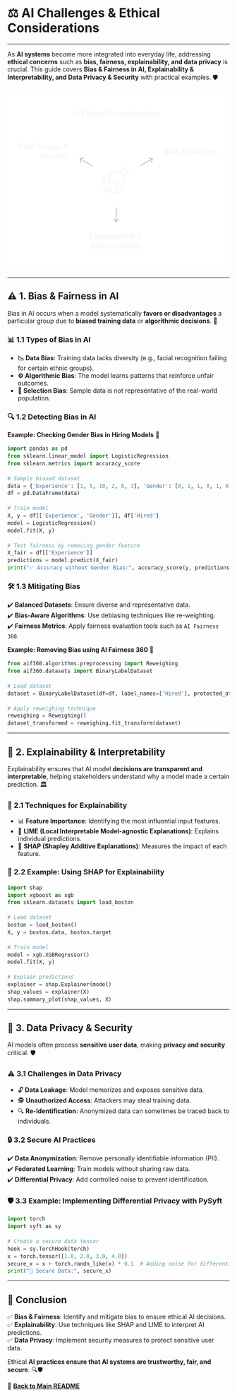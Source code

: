# ⚖️ AI Challenges & Ethical Considerations
---

As **AI systems** become more integrated into everyday life, addressing **ethical concerns** such as **bias, fairness, explainability, and data privacy** is crucial. This guide covers **Bias & Fairness in AI, Explainability & Interpretability, and Data Privacy & Security** with practical examples. 🛡️

![AI Challenges](../images/AI_Challenges.png)

---

## ⚠️ 1. Bias & Fairness in AI
Bias in AI occurs when a model systematically **favors or disadvantages** a particular group due to **biased training data** or **algorithmic decisions**. 🚨

### 📊 1.1 Types of Bias in AI
- **📉 Data Bias**: Training data lacks diversity (e.g., facial recognition failing for certain ethnic groups).
- **⚙️ Algorithmic Bias**: The model learns patterns that reinforce unfair outcomes.
- **🎯 Selection Bias**: Sample data is not representative of the real-world population.

### 🔍 1.2 Detecting Bias in AI
**Example: Checking Gender Bias in Hiring Models** 🏢
```python
import pandas as pd
from sklearn.linear_model import LogisticRegression
from sklearn.metrics import accuracy_score

# Sample biased dataset
data = {'Experience': [1, 5, 10, 2, 8, 3], 'Gender': [0, 1, 1, 0, 1, 0], 'Hired': [0, 1, 1, 0, 1, 0]}
df = pd.DataFrame(data)

# Train model
X, y = df[['Experience', 'Gender']], df['Hired']
model = LogisticRegression()
model.fit(X, y)

# Test fairness by removing gender feature
X_fair = df[['Experience']]
predictions = model.predict(X_fair)
print("✅ Accuracy without Gender Bias:", accuracy_score(y, predictions))
```
### 🛠️ 1.3 Mitigating Bias
✔️ **Balanced Datasets**: Ensure diverse and representative data.  
✔️ **Bias-Aware Algorithms**: Use debiasing techniques like re-weighting.  
✔️ **Fairness Metrics**: Apply fairness evaluation tools such as `AI Fairness 360`.  

**Example: Removing Bias using AI Fairness 360** 🤖
```python
from aif360.algorithms.preprocessing import Reweighing
from aif360.datasets import BinaryLabelDataset

# Load dataset
dataset = BinaryLabelDataset(df=df, label_names=['Hired'], protected_attribute_names=['Gender'])

# Apply reweighing technique
reweighing = Reweighing()
dataset_transformed = reweighing.fit_transform(dataset)
```

---

## 🧐 2. Explainability & Interpretability
Explainability ensures that AI model **decisions are transparent and interpretable**, helping stakeholders understand why a model made a certain prediction. 🏛️

### 🔎 2.1 Techniques for Explainability
- 📊 **Feature Importance**: Identifying the most influential input features.
- 🧠 **LIME (Local Interpretable Model-agnostic Explanations)**: Explains individual predictions.
- 🌟 **SHAP (Shapley Additive Explanations)**: Measures the impact of each feature.

### 📢 2.2 Example: Using SHAP for Explainability
```python
import shap
import xgboost as xgb
from sklearn.datasets import load_boston

# Load dataset
boston = load_boston()
X, y = boston.data, boston.target

# Train model
model = xgb.XGBRegressor()
model.fit(X, y)

# Explain predictions
explainer = shap.Explainer(model)
shap_values = explainer(X)
shap.summary_plot(shap_values, X)
```

---

## 🔐 3. Data Privacy & Security
AI models often process **sensitive user data**, making **privacy and security** critical. 🛡️

### ⚠️ 3.1 Challenges in Data Privacy
- 🔓 **Data Leakage**: Model memorizes and exposes sensitive data.
- 🕵️ **Unauthorized Access**: Attackers may steal training data.
- 🔍 **Re-Identification**: Anonymized data can sometimes be traced back to individuals.

### 🔒 3.2 Secure AI Practices
✔️ **Data Anonymization**: Remove personally identifiable information (PII).  
✔️ **Federated Learning**: Train models without sharing raw data.  
✔️ **Differential Privacy**: Add controlled noise to prevent identification.  

### 🛡️ 3.3 Example: Implementing Differential Privacy with PySyft
```python
import torch
import syft as sy

# Create a secure data tensor
hook = sy.TorchHook(torch)
x = torch.tensor([1.0, 2.0, 3.0, 4.0])
secure_x = x + torch.randn_like(x) * 0.1  # Adding noise for differential privacy
print("🔐 Secure Data:", secure_x)
```

---

## 🎯 Conclusion
✅ **Bias & Fairness**: Identify and mitigate bias to ensure ethical AI decisions.  
✅ **Explainability**: Use techniques like SHAP and LIME to interpret AI predictions.  
✅ **Data Privacy**: Implement security measures to protect sensitive user data.  

Ethical **AI practices ensure that AI systems are trustworthy, fair, and secure**. 🔍🛡️

📖 **[Back to Main README](../README.md)**
